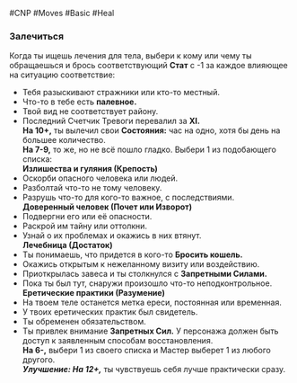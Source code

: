 #CNP #Moves #Basic #Heal 

### Залечиться
Когда ты ищешь лечения для тела, выбери к кому или чему ты обращаешься и  брось соответствующий **Стат** с -1 за каждое влияющее на ситуацию соответствие:  
-  Тебя разыскивают стражники или кто-то местный.  
-  Что-то в тебе есть **палевное.**  
-  Твой вид не соответствует району.  
-  Последний Счетчик Тревоги перевалил за **XI.**  
**На 10+,** ты вылечил свои **Состояния:** час на одно, хотя бы день на большее  количество.  
**На 7-9,** то же, но не всё пошло гладко. Выбери 1 из подобающего списка:  
**Излишества и гуляния (Крепость)**  
-  Оскорби опасного человека или людей.  
-  Разболтай что-то не тому человеку.  
-  Разрушь что-то для кого-то важное, с последствиями.  
**Доверенный человек (Почет или Изворот)**  
-  Подвергни его или её опасности.  
-  Раскрой им тайну или оттолкни.  
-  Узнай о их проблемах и окажись в них втянут.  
**Лечебница (Достаток)**  
-  Ты понимаешь, что придется в кого-то **Бросить кошель.**  
-  Окажись открытым к нежеланному визиту или воздействию.  
-  Приоткрылась завеса и ты столкнулся с **Запретными Силами.**  
-  Пока ты был тут, снаружи произошло что-то неподконтрольное.  
**Еретические практики (Разумение)**  
-  На твоем теле останется метка ереси, постоянная или временная.  
-  У твоих еретических практик был свидетель.  
-  Ты обременен обязательством.  
-  Ты привлек внимание **Запретных Сил.**
У персонажа должен быть доступ к заявленным способам восстановления.  
**На 6-,** выбери 1 из своего списка и Мастер выберет 1 из любого другого.  
***Улучшение: На 12+,*** ты чувствуешь себя лучше практически сразу.